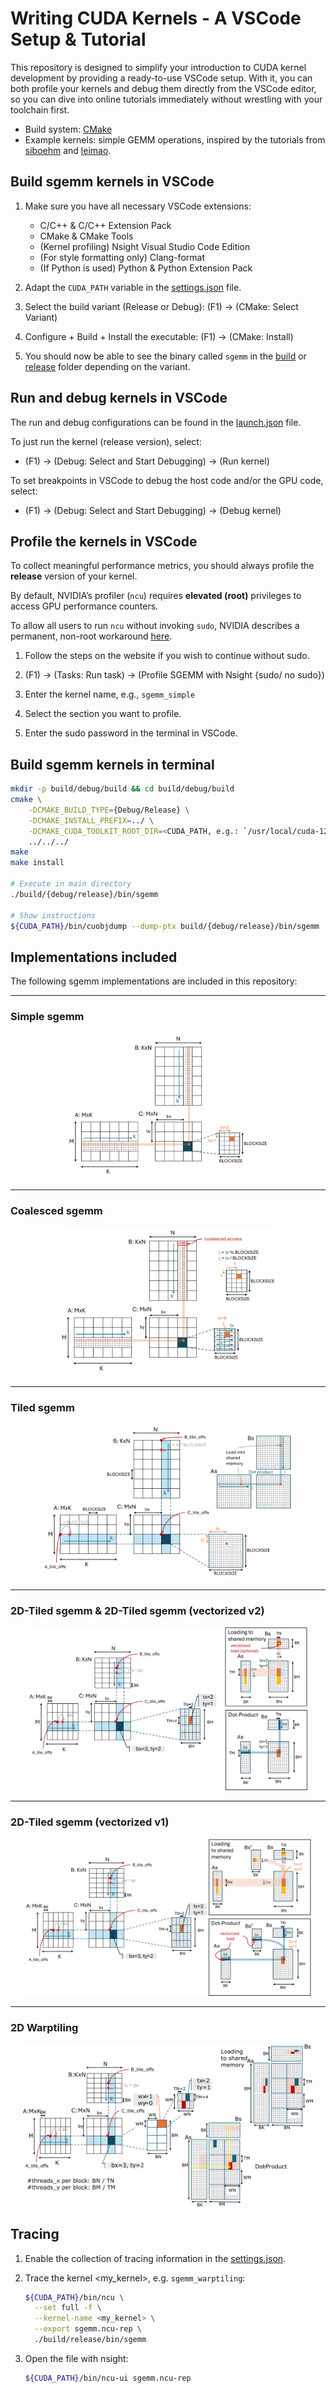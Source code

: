# Writing CUDA Kernels - A VSCode Setup & Tutorial
This repository is designed to simplify your introduction to CUDA kernel development by providing a ready-to-use VSCode setup. With it, you can both profile your kernels and debug them directly from the VSCode editor, so you can dive into online tutorials immediately without wrestling with your toolchain first.
- Build system: [CMake](CMakeLists.txt)
- Example kernels: simple GEMM operations, inspired by the tutorials from [siboehm](https://siboehm.com/articles/22/CUDA-MMM) and [leimao](https://leimao.github.io/article/CUDA-Matrix-Multiplication-Optimization/).


## Build sgemm kernels in VSCode

1. Make sure you have all necessary VSCode extensions: 
    - C/C++ & C/C++ Extension Pack
    - CMake & CMake Tools
    - (Kernel profiling) Nsight Visual Studio Code Edition
    - (For style formatting only) Clang-format
    - (If Python is used) Python & Python Extension Pack

1. Adapt the `CUDA_PATH` variable in the [settings.json](.vscode/settings.json) file.

1. Select the build variant (Release or Debug): (F1) -> (CMake: Select Variant)

1. Configure + Build + Install the executable: (F1) -> (CMake: Install)

1. You should now be able to see the binary called `sgemm` in the [build](build/debug/bin/sgemm) or [release](build/release/bin/sgemm) folder depending on the variant.


## Run and debug kernels in VSCode

The run and debug configurations can be found in the [launch.json](.vscode/launch.json) file.

To just run the kernel (release version), select:

- (F1) -> (Debug: Select and Start Debugging) -> (Run kernel)

To set breakpoints in VSCode to debug the host code and/or the GPU code, select:

- (F1) -> (Debug: Select and Start Debugging) -> (Debug kernel)


## Profile the kernels in VSCode

To collect meaningful performance metrics, you should always profile the **release** version of your kernel.

By default, NVIDIA’s profiler (`ncu`) requires **elevated (root)** privileges to access GPU performance counters.

To allow all users to run `ncu` without invoking `sudo`, NVIDIA describes a permanent, non-root workaround
[here](https://developer.nvidia.com/nvidia-development-tools-solutions-err_nvgpuctrperm-permission-issue-performance-counters).

1. Follow the steps on the website if you wish to continue without sudo.

1. (F1) -> (Tasks: Run task) -> (Profile SGEMM with Nsight {sudo/ no sudo})

1. Enter the kernel name, e.g., `sgemm_simple`

1. Select the section you want to profile.

1. Enter the sudo password in the terminal in VSCode.


## Build sgemm kernels in terminal

```bash
mkdir -p build/debug/build && cd build/debug/build
cmake \
    -DCMAKE_BUILD_TYPE={Debug/Release} \
    -DCMAKE_INSTALL_PREFIX=../ \
    -DCMAKE_CUDA_TOOLKIT_ROOT_DIR=<CUDA_PATH, e.g.: `/usr/local/cuda-12.4`> \
    ../../../
make
make install

# Execute in main directory
./build/{debug/release}/bin/sgemm

# Show instructions
${CUDA_PATH}/bin/cuobjdump --dump-ptx build/{debug/release}/bin/sgemm
```


## Implementations included

The following sgemm implementations are included in this repository:
____
### Simple sgemm
<p align="center">
  <img src="docs/figures/00_simple_sgemm.png" width="65%"/>
</p>

____
### Coalesced sgemm
<p align="center">
  <img src="docs/figures/01_coalesced_sgemm.png" width="70%"/>
</p>

____
### Tiled sgemm
<p align="center">
  <img src="docs/figures/02_tiled_sgemm.png" width="80%"/>
</p>

____
### 2D-Tiled sgemm & 2D-Tiled sgemm (vectorized v2)
<p align="center">
  <img src="docs/figures/03_05_tiled_2d+vectorized2_sgemm.png" width="90%"/>
</p>

____
### 2D-Tiled sgemm (vectorized v1)
<p align="center">
  <img src="docs/figures/04_tiled_2d_vectorized1_sgemm.png" width="92%"/>
</p>

____
### 2D Warptiling
<p align="center">
  <img src="docs/figures/06_warptiling_sgemm.png" width="92%"/>
</p>


## Tracing

1. Enable the collection of tracing information in the [settings.json](.vscode/settings.json).

1. Trace the kernel <my_kernel>, e.g. `sgemm_warptiling`:
    ```bash
    ${CUDA_PATH}/bin/ncu \
      --set full -f \
      --kernel-name <my_kernel> \
      --export sgemm.ncu-rep \
      ./build/release/bin/sgemm
    ```

1. Open the file with nsight:
    ```bash
    ${CUDA_PATH}/bin/ncu-ui sgemm.ncu-rep
    ```
